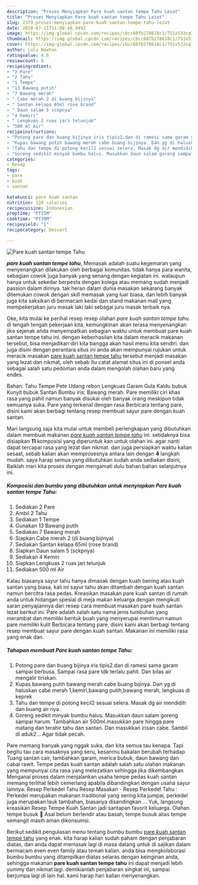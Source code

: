 ```yaml
---
description: "Proses Menyiapkan Pare kuah santan tempe Tahu Lezat"
title: "Proses Menyiapkan Pare kuah santan tempe Tahu Lezat"
slug: 2379-proses-menyiapkan-pare-kuah-santan-tempe-tahu-lezat
date: 2020-07-11T11:08:46.949Z
image: https://img-global.cpcdn.com/recipes/cbcc68fb278618c1/751x532cq70/pare-kuah-santan-tempe-tahu-foto-resep-utama.jpg
thumbnail: https://img-global.cpcdn.com/recipes/cbcc68fb278618c1/751x532cq70/pare-kuah-santan-tempe-tahu-foto-resep-utama.jpg
cover: https://img-global.cpcdn.com/recipes/cbcc68fb278618c1/751x532cq70/pare-kuah-santan-tempe-tahu-foto-resep-utama.jpg
author: Lulu Newton
ratingvalue: 4.6
reviewcount: 9
recipeingredient:
- "2 Pare"
- "2 Tahu"
- "1 Tempe"
- "13 Bawang putih"
- "7 Bawang merah"
- " Cabe merah 2 di buang bijinya"
- " Santan kelapa 65ml rose brand"
- " Daun salam 5 sckpnya"
- "4 Kemiri"
- " Lengkuas 2 ruas jari telunjuk"
- "500 ml Air"
recipeinstructions:
- "Potong pare dan buang bijinya iris tipis2.dan di ramesi sama garam sampai berbusa. Sampai rasa pare tdk terlalu pahit. Dan bilas air mengalir tiriskan."
- "Kupas bawang putih bawang merah cabe buang bijinya. Dan yg di haluskan cabe merah 1,kemiri,bawang putih,bawang merah, lengkuas di keprek"
- "Tahu dan tempe di potong kecil2 sesuai selera. Masak dg air mendidih dan buang air nya."
- "Goreng sedikit minyak bumbu halus. Masukkan daun salam goreng sampai harum. Tambahkan air 500ml.masukkan pare hingga pare matang dan terahir tahu dan santan. Dan masukkan irisan cabe. Sambil di aduk2... Agar tidak pecah."
categories:
- Resep
tags:
- pare
- kuah
- santan

katakunci: pare kuah santan 
nutrition: 128 calories
recipecuisine: Indonesian
preptime: "PT15M"
cooktime: "PT39M"
recipeyield: "1"
recipecategory: Dessert

---
```



![Pare kuah santan tempe Tahu](https://img-global.cpcdn.com/recipes/cbcc68fb278618c1/751x532cq70/pare-kuah-santan-tempe-tahu-foto-resep-utama.jpg)

<b><i>pare kuah santan tempe tahu</i></b>, Memasak adalah suatu kegemaran yang menyenangkan dilakukan oleh berbagai komunitas. tidak hanya para wanita, sebagian cowok juga banyak yang senang dengan kegiatan ini. walaupun hanya untuk sekedar berpesta dengan kolega atau memang sudah menjadi passion dalam dirinya. tak heran dalam dunia masakan sekarang banyak ditemukan cowok dengan skill memasak yang luar biasa, dan lebih banyak juga kita saksikan di bermacam kedai dan stand makanan mall yang mempekerjakan juru masak laki laki sebagai juru masak terbaik nya.

Oke, kita mulai ke perihal resep resep olahan <i>pare kuah santan tempe tahu</i>. di tengah tengah pekerjaan kita, kemungkinan akan terasa menyenangkan jika sejenak anda menyempatkan sebagian waktu untuk membuat pare kuah santan tempe tahu ini. dengan keberhasilan kita dalam meracik makanan tersebut, bisa menjadikan diri kita bangga akan hasil menu kita sendiri. dan juga disini dengan perantara situs ini anda akan mempunyai rujukan untuk meracik masakan <u>pare kuah santan tempe tahu</u> tersebut menjadi masakan yang lezat dan nikmat, oleh sebab itu catat alamat situs ini di ponsel anda sebagai salah satu pedoman anda dalam mengolah olahan baru yang endes.

Bahan: Tahu Tempe Pete Udang rebon Lengkuas Garam Gula Kaldu bubuk Kunyit bubuk Santan Bumbu iris: Bawang merah. Pare memiliki ciri khas rasa yang pahit namun banyak disukai oleh banyak orang meskipun tidak semuanya suka. Pare yang terkenal dengan rasa Berbicara tentang pare, disini kami akan berbagi tentang resep membuat sayur pare dengan kuah santan.


Mari langsung saja kita mulai untuk membeli perlengkapan yang dibutuhkan dalam membuat makanan <u><i>pare kuah santan tempe tahu</i></u> ini. setidaknya bisa disiapkan <b>11</b> komposisi yang diperuntuk kan untuk olahan ini. agar nanti dapat tercapai rasa yang lezat dan nikmat. dan juga persiapkan waktu kalian sesaat, sebab kalian akan memprosesnya antara lain dengan <b>4</b> langkah mudah. saya harap semua yang dibutuhkan sudah anda sediakan disini, Baiklah mari kita proses dengan mengamati dulu bahan bahan selanjutnya ini.

<!--inarticleads1-->

##### Komposisi dan bumbu yang dibutuhkan untuk menyiapkan Pare kuah santan tempe Tahu:

1. Sediakan 2 Pare
1. Ambil 2 Tahu
1. Sediakan 1 Tempe
1. Gunakan 13 Bawang putih
1. Sediakan 7 Bawang merah
1. Siapkan  Cabe merah 2 (di buang bijinya)
1. Sediakan  Santan kelapa 65ml (rose brand)
1. Siapkan  Daun salam 5 (sckpnya)
1. Sediakan 4 Kemiri
1. Siapkan  Lengkuas 2 ruas jari telunjuk
1. Sediakan 500 ml Air


Kalau biasanya sayur tahu hanya dimasak dengan kuah bening atau kuah santan yang biasa, kali ini sayur tahu akan ditambah dengan kuah santan namun bercitra rasa pedas. Kreasikan masakan pare kuah santan di rumah anda untuk hidangan spesial di meja makan keluarga dengan mengikuti saran penyajiannya dari resep cara membuat masakan pare kuah santan lezat berikut ini. Pare adalah salah satu nama jenis tumbuhan yang merambat dan memiliki bentuk buah yang menyerupai mentimun namun pare memiliki kulit Berbicara tentang pare, disini kami akan berbagi tentang resep membuat sayur pare dengan kuah santan. Makanan ini memiliki rasa yang enak dan. 

<!--inarticleads2-->

##### Tahapan membuat Pare kuah santan tempe Tahu:

1. Potong pare dan buang bijinya iris tipis2.dan di ramesi sama garam sampai berbusa. Sampai rasa pare tdk terlalu pahit. Dan bilas air mengalir tiriskan.
1. Kupas bawang putih bawang merah cabe buang bijinya. Dan yg di haluskan cabe merah 1,kemiri,bawang putih,bawang merah, lengkuas di keprek
1. Tahu dan tempe di potong kecil2 sesuai selera. Masak dg air mendidih dan buang air nya.
1. Goreng sedikit minyak bumbu halus. Masukkan daun salam goreng sampai harum. Tambahkan air 500ml.masukkan pare hingga pare matang dan terahir tahu dan santan. Dan masukkan irisan cabe. Sambil di aduk2... Agar tidak pecah.


Pare memang banyak yang nggak suka, dan kita semua tau kenapa. Tapi begitu tau cara masaknya yang seru, kesanmu bakalan berubah terhadap Tuang santan cair, tambahkan garam, merica bubuk, daun bawang dan cabai rawit. Tempe pedas kuah santan adalah salah satu olahan makanan yang mempunyai cita rasa yang melezatkan sehingga jika dikembangkan Menganai proses dalam menjalankan usaha tempe pedas kuah santan memang terlihat lebih cemerlang apabila dibandingkan dengan usaha sayur lainnya. Resep Perkedel Tahu Resep Masakan - Resep Perkedel Tahu : Perkedel merupakan makanan traditional yang sering kita jumpai, perkedel juga merupakan lauk tambahan, biasanya disandingkan … Yuk, langsung kreasikan Resep Tempe Kuah Santan jadi santapan favorit keluarga. Olahan tempe busuk 🍳 Asal belum berlendir atau basah, tempe busuk alias tempe semangit masih aman dikonsumsi. 

Berikut sedikit pengulasan menu tentang bumbu bumbu <u>pare kuah santan tempe tahu</u> yang enak. kita harap kalian sudah paham dengan penjabaran diatas, dan anda dapat memasak lagi di masa datang untuk di sajikan dalam bermacam even even family atau teman kalian. anda bisa mengkolaborasi bumbu bumbu yang ditampilkan diatas selaras dengan keinginan anda, sehingga makanan <b>pare kuah santan tempe tahu</b> ini dapat menjadi lebih yummy dan nikmat lagi. demikianlah penjabaran singkat ini, sampai berjumpa lagi di lain hal. kami harap hari kalian menyenangkan.
